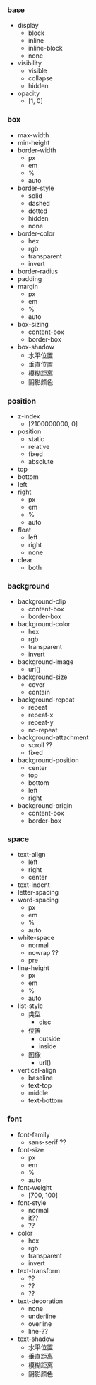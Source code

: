 ### base
* display
    * block
    * inline
    * inline-block
    * none
* visibility
    * visible
    * collapse
    * hidden
* opacity
    * [1, 0]

### box
* max-width
* min-height
* border-width
    * px
    * em
    * %
    * auto
* border-style
    * solid
    * dashed
    * dotted
    * hidden
    * none
* border-color
    * hex
    * rgb
    * transparent
    * invert
* border-radius
* padding
* margin
    * px
    * em
    * %
    * auto
* box-sizing
    * content-box
    * border-box
* box-shadow
    * 水平位置
    * 垂直位置
    * 模糊距离
    * 阴影颜色

### position
* z-index
    * [2100000000, 0]
* position
    * static
    * relative
    * fixed
    * absolute
* top
* bottom
* left
* right
    * px
    * em
    * %
    * auto
* float
    * left
    * right
    * none
* clear
    * both

### background
* background-clip
    * content-box
    * border-box
* background-color
    * hex
    * rgb
    * transparent
    * invert
* background-image
    * url()
* background-size
    * cover
    * contain
* background-repeat
    * repeat
    * repeat-x
    * repeat-y
    * no-repeat
* background-attachment
    * scroll ??
    * fixed
* background-position
    * center
    * top
    * bottom
    * left
    * right
* background-origin
    * content-box
    * border-box

### space
* text-align
    * left
    * right
    * center
* text-indent
* letter-spacing
* word-spacing
    * px
    * em
    * %
    * auto
* white-space
    * normal
    * nowrap ??
    * pre
* line-height
    * px
    * em
    * %
    * auto
* list-style
    * 类型
        * disc
    * 位置
        * outside
        * inside
    * 图像
        * url()
* vertical-align
    * baseline
    * text-top
    * middle
    * text-bottom

### font
* font-family
    * sans-serif ??
* font-size
    * px
    * em
    * %
    * auto
* font-weight
    * [700, 100]
* font-style
    * normal
    * it??
    * ??
* color
    * hex
    * rgb
    * transparent
    * invert
* text-transform
    * ??
    * ??
    * ??
* text-decoration
    * none
    * underline
    * overline
    * line-??
* text-shadow
    * 水平位置
    * 垂直距离
    * 模糊距离
    * 阴影颜色

